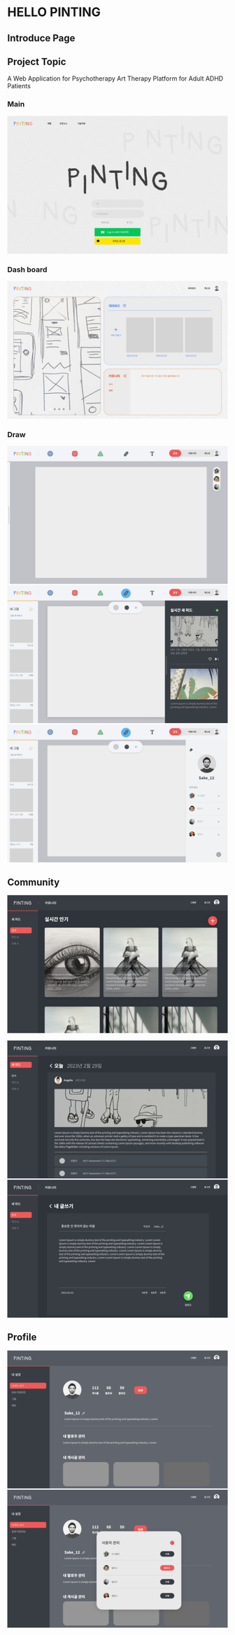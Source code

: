 # HELLO PINTING

## Introduce Page

## Project Topic

A Web Application for Psychotherapy Art Therapy Platform for Adult ADHD Patients

### Main

![main page](https://github.com/42-PINTING/.github/blob/main/PintingPageImg/mainPage.png?raw=true)

### Dash board

![dashboard](https://github.com/42-PINTING/.github/blob/main/PintingPageImg/dashboardPage.png?raw=true)

### Draw

![draw page](https://github.com/42-PINTING/.github/blob/main/PintingPageImg/drawingPage.png?raw=true)
![feed function](https://github.com/42-PINTING/.github/blob/main/PintingPageImg/drawingFunction.png?raw=true)
![friend function](https://github.com/42-PINTING/.github/blob/main/PintingPageImg/drawingFriendPage.png?raw=true)

## Community

![community](https://github.com/42-PINTING/.github/blob/main/PintingPageImg/communityPage.png?raw=true)

![feed](https://github.com/42-PINTING/.github/blob/main/PintingPageImg/communityFeed.png?raw=true)
![writing](https://github.com/42-PINTING/.github/blob/main/PintingPageImg/communityWritingPage.png?raw=true)

## Profile

![profile](https://github.com/42-PINTING/.github/blob/main/PintingPageImg/profilePage.png?raw=true)
![frofile](https://github.com/42-PINTING/.github/blob/main/PintingPageImg/profileFriend.png?raw=true)

<!--
🙋‍♀️ 짧은 소개 - 여러분의 조직은 무엇에 대한 것인가요?
여러분의 조직이 무엇을 하고, 어떤 목표나 비전을 가지고 있는지에 대한 간략한 설명입니다. 조직의 핵심 가치와 임무를 공유하여 사람들이 여러분의 조직에 대해 더 잘 이해할 수 있게 합니다.

🌈 기여 지침 - 커뮤니티는 어떻게 참여할 수 있나요?
커뮤니티 구성원이 여러분의 프로젝트에 어떻게 기여할 수 있는지에 대한 지침입니다. 이는 버그 신고, 기능 제안, 코드 기여 등 다양한 방법을 포함할 수 있습니다. 또한, 기여 과정이 원활하게 진행될 수 있도록 필요한 절차나 규칙을 명시합니다.

👩‍💻 유용한 자료 - 커뮤니티는 어디에서 여러분의 문서를 찾을 수 있나요? 커뮤니티가 알아야 할 다른 것은 무엇인가요?
프로젝트 문서, 시작 가이드, 개발자 가이드 등 커뮤니티 구성원이 참고할 수 있는 유용한 자료들의 위치를 안내합니다. 이외에도 커뮤니티 구성원이 알아두어야 할 중요한 정보나 팁을 공유합니다.

🍿 재미있는 사실 - 여러분의 팀은 아침에 무엇을 먹나요?
팀 문화나 멤버들 사이의 재미있는 사실을 공유하는 것입니다. 예를 들어, 팀원들이 아침 식사로 선호하는 음식이나, 팀 내에서 유명한 간식 등을 소개할 수 있습니다. 이는 팀의 분위기를 좀 더 친근하게 만들어 줍니다.
-->
